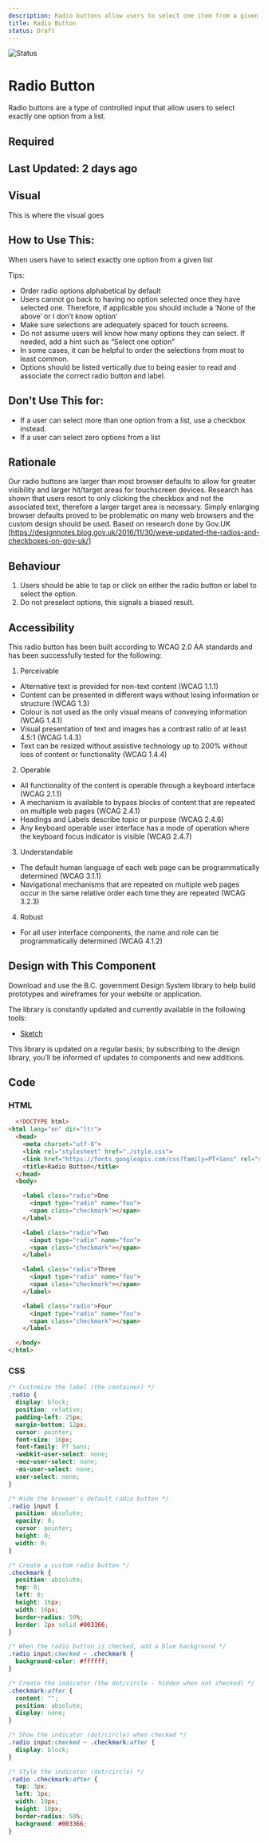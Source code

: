 ```yaml
---
description: Radio buttons allow users to select one item from a given list.
title: Radio Button
status: Draft
---
```


![Status](https://img.shields.io/badge/Component-Draft-orange.svg)

# Radio Button
Radio buttons are a type of controlled input that allow users to select exactly one option from a list.

## Required

## Last Updated: 2 days ago

## Visual
  This is where the visual goes

## How to Use This:
When users have to select exactly one option from a given list

Tips:
*	Order radio options alphabetical by default
*	Users cannot go back to having no option selected once they have selected one. Therefore, if applicable you should include a ‘None of the above’ or I don’t know option’
*	Make sure selections are adequately spaced for touch screens.
*	Do not assume users will know how many options they can select. If needed, add a hint such as “Select one option” 
*	In some cases, it can be helpful to order the selections from most to least common.
*	Options should be listed vertically due to being easier to read and associate the correct radio button and label.

## Don't Use This for:
*	If a user can select more than one option from a list, use a checkbox instead.
*	If a user can select zero options from a list

## Rationale
Our radio buttons are larger than most browser defaults to allow for greater visibility and larger hit/target areas for touchscreen devices. Research has shown that users resort to only clicking the checkbox and not the associated text, therefore a larger target area is necessary. Simply enlarging browser defaults proved to be problematic on many web browsers and the custom design should be used.
Based on research done by Gov.UK [https://designnotes.blog.gov.uk/2016/11/30/weve-updated-the-radios-and-checkboxes-on-gov-uk/]

## Behaviour
1.	Users should be able to tap or click on either the radio button or label to select the option.
2.	Do not preselect options, this signals a biased result.

## Accessibility
This radio button has been built according to WCAG 2.0 AA standards and has been successfully tested for the following:
1.	Perceivable
*	Alternative text is provided for non-text content (WCAG 1.1.1)
*	Content can be presented in different ways without losing information or structure (WCAG 1.3)
*	Colour is not used as the only visual means of conveying information (WCAG 1.4.1)
*	Visual presentation of text and images has a contrast ratio of at least 4.5:1 (WCAG 1.4.3)
*	Text can be resized without assistive technology up to 200% without loss of content or functionality (WCAG 1.4.4)

2.	Operable
*	All functionality of the content is operable through a keyboard interface (WCAG 2.1.1)
*	A mechanism is available to bypass blocks of content that are repeated on multiple web pages (WCAG 2.4.1)
*	Headings and Labels describe topic or purpose (WCAG 2.4.6)
*	Any keyboard operable user interface has a mode of operation where the keyboard focus indicator is visible (WCAG  2.4.7)

3.	Understandable
*	The default human language of each web page can be programmatically determined (WCAG 3.1.1)
*	Navigational mechanisms that are repeated on multiple web pages occur in the same relative order each time they are repeated (WCAG 3.2.3)

4.	Robust
*	For all user interface components, the name and role can be programmatically determined (WCAG 4.1.2)

## Design with This Component
Download and use the B.C. government Design System library to help build prototypes and wireframes for your website or application.

The library is constantly updated and currently available in the following tools:

* [Sketch](https://sketch.cloud/s/Q0bkG)

This library is updated on a regular basis; by subscribing to the design library, you’ll be informed of updates to components and new additions.

## Code
### HTML
```HTML
  <!DOCTYPE html>
<html lang="en" dir="ltr">
  <head>
    <meta charset="utf-8">
    <link rel="stylesheet" href="./style.css">
    <link href="https://fonts.googleapis.com/css?family=PT+Sans" rel="stylesheet">
    <title>Radio Button</title>
  </head>
  <body>

    <label class="radio">One
      <input type="radio" name="foo">
      <span class="checkmark"></span>
    </label>

    <label class="radio">Two
      <input type="radio" name="foo">
      <span class="checkmark"></span>
    </label>

    <label class="radio">Three
      <input type="radio" name="foo">
      <span class="checkmark"></span>
    </label>

    <label class="radio">Four
      <input type="radio" name="foo">
      <span class="checkmark"></span>
    </label>

  </body>
</html>
```
 
### CSS
```CSS
/* Customize the label (the container) */
.radio {
  display: block;
  position: relative;
  padding-left: 25px;
  margin-bottom: 12px;
  cursor: pointer;
  font-size: 16px;
  font-family: PT Sans;
  -webkit-user-select: none;
  -moz-user-select: none;
  -ms-user-select: none;
  user-select: none;
}

/* Hide the browser's default radio button */
.radio input {
  position: absolute;
  opacity: 0;
  cursor: pointer;
  height: 0;
  width: 0;
}

/* Create a custom radio button */
.checkmark {
  position: absolute;
  top: 0;
  left: 0;
  height: 16px;
  width: 16px;
  border-radius: 50%;
  border: 2px solid #003366;
}

/* When the radio button is checked, add a blue background */
.radio input:checked ~ .checkmark {
  background-color: #ffffff;
}

/* Create the indicator (the dot/circle - hidden when not checked) */
.checkmark:after {
  content: "";
  position: absolute;
  display: none;
}

/* Show the indicator (dot/circle) when checked */
.radio input:checked ~ .checkmark:after {
  display: block;
}

/* Style the indicator (dot/circle) */
.radio .checkmark:after {
  top: 3px;
  left: 3px;
  width: 10px;
  height: 10px;
  border-radius: 50%;
  background: #003366;
}
```
